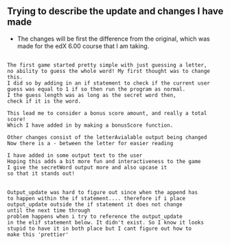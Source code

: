## Trying to describe the update and changes I have made ##

- The changes will be first the difference from the original,
which was made for the edX 6.00 course that I am taking.

##
    The first game started pretty simple with just guessing a letter,
    no ability to guess the whole word! My first thought was to change this.
    I did so by adding in an if statement to check if the current user
    guess was equal to 1 if so then run the program as normal.
    I the guess length was as long as the secret word then,
    check if it is the word.
    
    This lead me to consider a bonus score amount, and really a total score!
    Which I have added in by making a bonusScore function.
    
    Other changes consist of the letterAvialable output being changed
    Now there is a - between the letter for easier reading
    
    I have added in some output text to the user
    Hoping this adds a bit more fun and interactiveness to the game
    I give the secretWord output more and also upcase it 
    so that it stands out!
    
##
    Output_update was hard to figure out since when the append has
    to happen within the if statement.... therefore if i place
    output_update outside the if statement it does not change 
    until the next time through
    problem happens when i try to reference the output_update 
    in the elif statement below. It didn't exist. So I know it looks 
    stupid to have it in both place but I cant figure out how to 
    make this 'prettier'
    
